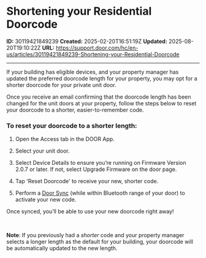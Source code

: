 # Shortening your Residential Doorcode

**ID:** 30119421849239
**Created:** 2025-02-20T16:51:19Z
**Updated:** 2025-08-20T19:10:22Z
**URL:** https://support.door.com/hc/en-us/articles/30119421849239-Shortening-your-Residential-Doorcode

---

<p>If your building has eligible devices, and your property manager has updated the preferred doorcode length for your property, you may opt for a shorter doorcode for your private unit door.</p>
<p>Once you<span style="font-family: -apple-system, BlinkMacSystemFont, 'Segoe UI', Helvetica, Arial, sans-serif;"> receive an email confirming that the doorcode length has been changed for the unit doors at your property, follow the steps below to reset your doorcode to a shorter, easier-to-remember code. </span></p>
<h3 id="h_01JMJ4FJWRH4ZNA4RSE2CR0GMV">To reset your doorcode to a shorter length:</h3>
<ol>
<li>
<p>Open the Access tab in the DOOR App.</p>
</li>
<li>
<p>Select your unit door.</p>
</li>
<li>
<p>Select Device Details to ensure you’re running on Firmware Version 2.0.7 or later. If not, select Upgrade Firmware on the door page.</p>
</li>
<li>
<p>Tap 'Reset Doorcode' to receive your new, shorter code.</p>
</li>
<li>
<p>Perform a <a href="https://support.door.com/hc/en-us/articles/24658744817303-How-to-perform-a-Door-Sync">Door Sync</a> (while within Bluetooth range of your door) to activate your new code.</p>
</li>
</ol>
<p id="h_01JMJ4FJWRV4BQQA1WCGQE4YW3">Once synced, you’ll be able to use your new doorcode right away!</p>
<p> </p>
<p><span style="font-family: -apple-system, BlinkMacSystemFont, 'Segoe UI', Helvetica, Arial, sans-serif;"><strong>Note</strong>: If you previously had a <em>shorter</em> code and your property manager selects a longer length as the default for your building, your doorcode will be automatically updated to the new length.</span></p>
